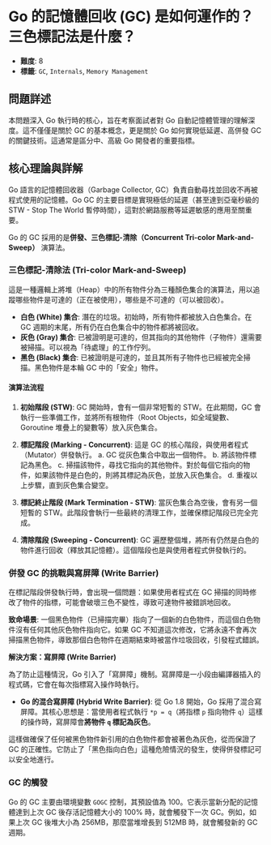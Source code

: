 # Go 的記憶體回收 (GC) 是如何運作的？三色標記法是什麼？

- **難度**: 8
- **標籤**: `GC`, `Internals`, `Memory Management`

## 問題詳述

本問題深入 Go 執行時的核心，旨在考察面試者對 Go 自動記憶體管理的理解深度。這不僅僅是關於 GC 的基本概念，更是關於 Go 如何實現低延遲、高併發 GC 的關鍵技術。這通常是區分中、高級 Go 開發者的重要指標。

## 核心理論與詳解

Go 語言的記憶體回收器（Garbage Collector, GC）負責自動尋找並回收不再被程式使用的記憶體。Go GC 的主要目標是實現極低的延遲（甚至達到亞毫秒級的 STW - Stop The World 暫停時間），這對於網路服務等延遲敏感的應用至關重要。

Go 的 GC 採用的是**併發、三色標記-清除（Concurrent Tri-color Mark-and-Sweep）** 演算法。

### 三色標記-清除法 (Tri-color Mark-and-Sweep)

這是一種邏輯上將堆（Heap）中的所有物件分為三種顏色集合的演算法，用以追蹤哪些物件是可達的（正在被使用），哪些是不可達的（可以被回收）。

-   **白色 (White) 集合**: 潛在的垃圾。初始時，所有物件都被放入白色集合。在 GC 週期的末尾，所有仍在白色集合中的物件都將被回收。
-   **灰色 (Gray) 集合**: 已被證明是可達的，但其指向的其他物件（子物件）還需要被掃描。可以視為「待處理」的工作佇列。
-   **黑色 (Black) 集合**: 已被證明是可達的，並且其所有子物件也已經被完全掃描。黑色物件是本輪 GC 中的「安全」物件。

#### 演算法流程

1.  **初始階段 (STW)**: GC 開始時，會有一個非常短暫的 STW。在此期間，GC 會執行一些準備工作，並將所有根物件（Root Objects，如全域變數、Goroutine 堆疊上的變數等）放入灰色集合。

2.  **標記階段 (Marking - Concurrent)**: 這是 GC 的核心階段，與使用者程式（Mutator）併發執行。
    a. GC 從灰色集合中取出一個物件。
    b. 將該物件標記為黑色。
    c. 掃描該物件，尋找它指向的其他物件。對於每個它指向的物件，如果該物件是白色的，則將其標記為灰色，並放入灰色集合。
    d. 重複以上步驟，直到灰色集合變空。

3.  **標記終止階段 (Mark Termination - STW)**: 當灰色集合為空後，會有另一個短暫的 STW。此階段會執行一些最終的清理工作，並確保標記階段已完全完成。

4.  **清除階段 (Sweeping - Concurrent)**: GC 遍歷整個堆，將所有仍然是白色的物件進行回收（釋放其記憶體）。這個階段也是與使用者程式併發執行的。

### 併發 GC 的挑戰與寫屏障 (Write Barrier)

在標記階段併發執行時，會出現一個問題：如果使用者程式在 GC 掃描的同時修改了物件的指標，可能會破壞三色不變性，導致可達物件被錯誤地回收。

**致命場景**: 一個黑色物件（已掃描完畢）指向了一個新的白色物件，而這個白色物件沒有任何其他灰色物件指向它。如果 GC 不知道這次修改，它將永遠不會再次掃描黑色物件，導致那個白色物件在週期結束時被當作垃圾回收，引發程式錯誤。

**解決方案：寫屏障 (Write Barrier)**

為了防止這種情況，Go 引入了「寫屏障」機制。寫屏障是一小段由編譯器插入的程式碼，它會在每次指標寫入操作時執行。

-   **Go 的混合寫屏障 (Hybrid Write Barrier)**: 從 Go 1.8 開始，Go 採用了混合寫屏障。其核心思想是：當使用者程式執行 `*p = q`（將指標 `p` 指向物件 `q`）這樣的操作時，寫屏障會**將物件 `q` 標記為灰色**。

這樣做確保了任何被黑色物件新引用的白色物件都會被著色為灰色，從而保證了 GC 的正確性。它防止了「黑色指向白色」這種危險情況的發生，使得併發標記可以安全地進行。

### GC 的觸發

Go 的 GC 主要由環境變數 `GOGC` 控制，其預設值為 100。它表示當新分配的記憶體達到上次 GC 後存活記憶體大小的 100% 時，就會觸發下一次 GC。例如，如果上次 GC 後堆大小為 256MB，那麼當堆增長到 512MB 時，就會觸發新的 GC 週期。
